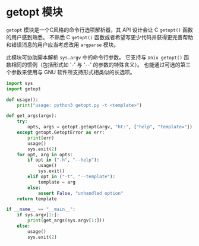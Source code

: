 # getopt 模块

`getopt` 模块是一个C风格的命令行选项解析器，其 API 设计会让 C `getopt()` 函数的用户感到熟悉。 不熟悉 C `getopt()` 函数或者希望写更少代码并获得更完善帮助和错误消息的用户应当考虑改用 `argparse` 模块。

此模块可协助脚本解析 `sys.argv` 中的命令行参数。 它支持与 `Unix getopt()` 函数相同的惯例（包括形式如 '-' 与 '--' 的参数的特殊含义）。 也能通过可选的第三个参数来使用与 GNU 软件所支持形式相类似的长选项。

```python
import sys
import getopt

def usage():
    print("usage: python3 getopt.py -t <template>")

def get_args(argv):
    try:
        opts, args = getopt.getopt(argv, "ht:", ["help", "template="])
    except getopt.GetoptError as err:
        print(err)
        usage()
        sys.exit(2)
    for opt, arg in opts:
        if opt in ("-h", "--help"):
            usage()
            sys.exit()
        elif opt in ("-t", "--template"):
            template = arg
        else:
            assert False, "unhandled option"
    return template

if __name__ == "__main__":
    if sys.argv[1:]:
        print(get_args(sys.argv[1:]))
    else:
        usage()
        sys.exit(2)
```